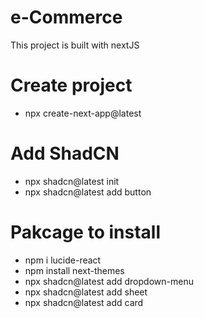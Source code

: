# e-Commerce
This project is built with nextJS

# Create project
- npx create-next-app@latest

# Add ShadCN
- npx shadcn@latest init
- npx shadcn@latest add button

# Pakcage to install 
- npm i lucide-react
- npm install next-themes
- npx shadcn@latest add dropdown-menu
- npx shadcn@latest add sheet
- npx shadcn@latest add card